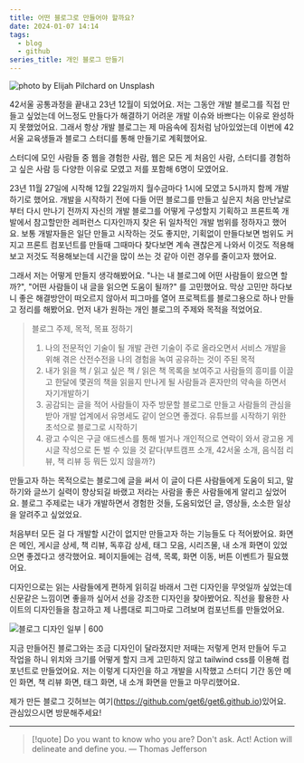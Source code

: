 ```yaml
---
title: 어떤 블로그로 만들어야 할까요?
date: 2024-01-07 14:14
tags:
  - blog
  - github
series_title: 개인 블로그 만들기
---
```


![photo by Elijah Pilchard on Unsplash](https://images.unsplash.com/photo-1702166923616-eee41abf229e?crop=entropy&cs=srgb&fm=jpg&ixid=M3wzNjM5Nzd8MHwxfHJhbmRvbXx8fHx8fHx8fDE3MDQ2MDQ0NTN8&ixlib=rb-4.0.3&q=85&w=768&h=432)

42서울 공통과정을 끝내고 23년 12월이 되었어요.
저는 그동안 개발 블로그를 직접 만들고 싶었는데 어느정도 만들다가 해결하기 어려운 개발 이슈와 바쁘다는 이유로 완성하지 못했었어요. 그래서 항상 개발 블로그는 제 마음속에 짐처럼 남아있었는데 이번에 42서울 교육생들과 블로그 스터디를 통해 만들기로 계획했어요.

스터디에 모인 사람들 중 웹을 경험한 사람, 웹은 모든 게 처음인 사람, 스터디를 경험하고 싶은 사람 등 다양한 이유로 모였고 저를 포함해 6명이 모였어요.

23년 11월 27일에 시작해 12월 22일까지 월수금마다 1시에 모였고 5시까지 함께 개발하기로 했어요. 개발을 시작하기 전에 다들 어떤 블로그를 만들고 싶은지 처음 만난날로부터 다시 만나기 전까지 자신의 개발 블로그를 어떻게 구성할지 기획하고 프론트쪽 개발에서 참고할만한 레퍼런스 디자인까지 찾은 뒤 일차적인 개발 범위를 정하자고 했어요. 보통 개발자들은 일단 만들고 시작하는 것도 좋지만, 기획없이 만들다보면 범위도 커지고 프론트 컴포넌트를 만들때 그때마다 찾다보면 계속 괜찮은게 나와서 이것도 적용해보고 저것도 적용해보는데 시간을 많이 쓰는 것 같아 이런 경우를 줄이고자 했어요.

그래서 저는 어떻게 만들지 생각해봤어요. "나는 내 블로그에 어떤 사람들이 왔으면 할까?", "어떤 사람들이 내 글을 읽으면 도움이 될까?" 를 고민했어요. 막상 고민만 하다보니 좋은 해결방안이 떠오르지 않아서 피그마를 열어 프로젝트를 블로그용으로 하나 만들고 정리를 해봤어요. 먼저 내가 원하는 개인 블로그의 주제와 목적을 적었어요.

>블로그 주제, 목적, 목표 정하기
>1. 나의 전문적인 기술이 될 개발 관련 기술이 주로 올라오면서 서비스 개발을 위해 겪은 산전수전을 나의 경험을 녹여 공유하는 것이 주된 목적 
>2. 내가 읽을 책 / 읽고 싶은 책 / 읽은 책 목록을 보여주고 사람들의 흥미를 이끌고 한달에 몇권의 책을 읽을지 만나게 될 사람들과 혼자만의 약속을 하면서 자기개발하기  
>3. 공감되는 글을 적어 사람들이 자주 방문할 블로그로 만들고 사람들의 관심을 받아 개발 업계에서 유명세도 같이 얻으면 좋겠다. 유튜브를 시작하기 위한 초석으로 블로그로 시작하기
>4. 광고 수익은 구글 애드센스를 통해 벌거나 개인적으로 연락이 와서 광고용 게시글 작성으로 돈 벌 수 있을 것 같다(부트캠프 소개, 42서울 소개, 음식점 리뷰, 책 리뷰 등 뭐든 있지 않을까?)

만들고자 하는 목적으로는 블로그에 글을 써서 이 글이 다른 사람들에게 도움이 되고, 말하기와 글쓰기 실력이 향상되길 바랬고 저라는 사람을 좋은 사람들에게 알리고 싶었어요.
블로그 주제로는 내가 개발하면서 경험한 것들, 도움되었던 글, 영상들, 소소한 일상을 알려주고 싶었었요.

처음부터 모든 걸 다 개발할 시간이 없지만 만들고자 하는 기능들도 다 적어봤어요. 화면은 메인, 게시글 상세, 책 리뷰, 독후감 상세, 태그 모음, 시리즈물, 내 소개 화면이 있었으면 좋겠다고 생각했어요. 페이지들에는 검색, 목록, 화면 이동, 버튼 이벤트가 필요했어요.

디자인으로는 읽는 사람들에게 편하게 읽히길 바래서 그런 디자인을 무엇일까 싶었는데 신문같은 느낌이면 좋을까 싶어서 선을 강조한 디자인을 찾아봤어요. 직선을 활용한 사이트의 디자인들을 참고하고 제 나름대로 피그마로 그려보며 컴포넌트를 만들었어요.

![블로그 디자인 일부 | 600](assets/blog-figma-design.png)

지금 만들어진 블로그와는 조금 디자인이 달라졌지만 저때는 저렇게 먼저 만들어 두고 작업을 하니 위치와 크기를 어떻게 할지 크게 고민하지 않고 tailwind css를 이용해 컴포넌트로 만들었어요. 저는 이렇게 디자인을 하고 개발을 시작했고 스터디 기간 동안 메인 화면, 책 리뷰 화면, 태그 화면, 내 소개 화면을 만들고 마무리했어요.

제가 만든 블로그 깃허브는 여기(https://github.com/get6/get6.github.io)있어요. 관심있으시면 방문해주세요!

---

> [!quote] Do you want to know who you are? Don't ask. Act! Action will delineate and define you.
> — Thomas Jefferson